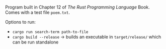 Program built in Chapter 12 of *The Rust Programming Language* Book.  
Comes with a test file `poem.txt`.

Options to run:
- `cargo run search-term path-to-file`
- `cargo build --release` -> builds an executable in `target/release/` which can be run standalone
